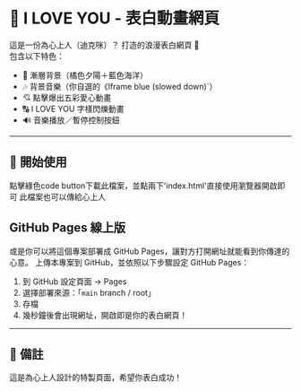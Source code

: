 # 💌 I LOVE YOU - 表白動畫網頁

這是一份為心上人（迪克咪）？ 打造的浪漫表白網頁 💖  
包含以下特色：

- 🌅 漸層背景（橘色夕陽＋藍色海洋）
- 🎶 背景音樂（你自選的《Iframe blue (slowed down)`）
- 💘 點擊爆出五彩愛心動畫
- 🔠 I LOVE YOU 字樣閃爍動畫
- 🔊 音樂播放／暫停控制按鈕

---

## 🚀 開始使用

點擊綠色code button下載此檔案，並點兩下'index.html'直接使用瀏覽器開啟即可
此檔案也可以傳給心上人

## GitHub Pages 線上版

或是你可以將這個專案部署成 GitHub Pages，讓對方打開網址就能看到你傳達的心意。
上傳本專案到 GitHub，並依照以下步驟設定 GitHub Pages：

1. 到 GitHub 設定頁面 → Pages
2. 選擇部署來源：「`main` branch / root」
3. 存檔
4. 幾秒鐘後會出現網址，開啟即是你的表白網頁！

---

## 🧡 備註

這是為心上人設計的特製頁面，希望你表白成功！
